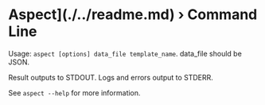 Aspect](./../readme.md) › Command Line
===================

<!-- {% raw %} -->

Usage:  `aspect [options] data_file template_name`.  data_file should be JSON.

Result outputs to STDOUT. Logs and errors output to STDERR.

See `aspect --help` for more information.

<!-- {% endraw %} -->
